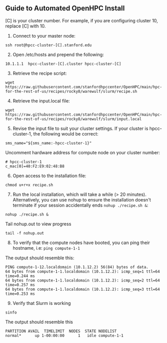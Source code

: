 ## Guide to Automated OpenHPC Install

[C] is your cluster number. For example, if you are configuring cluster 10, replace [C] with 10. 

1. Connect to your master node:

```
ssh root@hpcc-cluster-[C].stanford.edu
```

2. Open /etc/hosts and prepend the following:
```
10.1.1.1  hpcc-cluster-[C].cluster hpcc-cluster-[C]
```

3. Retrieve the recipe script:
```
wget https://raw.githubusercontent.com/stanfordhpccenter/OpenHPC/main/hpc-for-the-rest-of-us/recipes/rocky8/warewulf/slurm/recipe.sh
```

4. Retrieve the input.local file:
```
wget https://raw.githubusercontent.com/stanfordhpccenter/OpenHPC/main/hpc-for-the-rest-of-us/recipes/rocky8/warewulf/slurm/input.local
```

5. Revise the input file to suit your cluster settings. If your cluster is hpcc-cluster-1, the following would be correct:

```
sms_name="${sms_name:-hpcc-cluster-1}"
```
Uncomment hardware address for compute node on your cluster number:

```
# hpcc-cluster-1
c_mac[0]=40:F2:E9:02:48:B8
```

6. Open access to the installation file:
```
chmod u+r+x recipe.sh
```

7. Run the local installation, which will take a while (> 20 minutes). Alternatively, you can use nohup to ensure the installation doesn't terminate if your session accidentally ends ```nohup ./recipe.sh &```:
```
nohup ./recipe.sh &
```

Tail nohup.out to view progress

```
tail -f nohup.out
```

8. To verify that the compute nodes have booted, you can ping their hostname, i.e:
```ping compute-1-1```

The output should resemble this:
```
PING compute-1-12.localdomain (10.1.12.2) 56(84) bytes of data.
64 bytes from compute-1-1.localdomain (10.1.12.2): icmp_seq=1 ttl=64 time=0.244 ms
64 bytes from compute-1-1.localdomain (10.1.12.2): icmp_seq=2 ttl=64 time=0.257 ms
64 bytes from compute-1-1.localdomain (10.1.12.2): icmp_seq=3 ttl=64 time=0.253 ms
```

9. Verify that Slurm is working
```
sinfo
```

The output should resemble this
```
PARTITION AVAIL  TIMELIMIT  NODES  STATE NODELIST
normal*      up 1-00:00:00      1   idle compute-1-1
```
